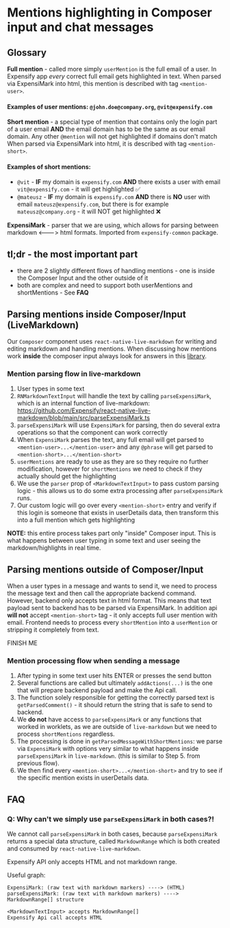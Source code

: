 # Mentions highlighting in Composer input and chat messages

## Glossary
**Full mention** - called more simply `userMention` is the full email of a user. In Expensify app _every_ correct full email gets highlighted in text.
When parsed via ExpensiMark into html, this mention is described with tag `<mention-user>`.  
#### Examples of user mentions: `@john.doe@company.org`, `@vit@expensify.com`

**Short mention** - a special type of mention that contains only the login part of a user email **AND** the email domain has to be the same as our email domain. Any other `@mention` will not get highlighted if domains don't match
When parsed via ExpensiMark into html, it is described with tag `<mention-short>`.  

#### Examples of short mentions:
 - `@vit` - **IF** my domain is `expensify.com` **AND** there exists a user with email `vit@expensify.com` - it will get highlighted ✅
 - `@mateusz` - **IF** my domain is `expensify.com` **AND** there is **NO** user with email `mateusz@expensify.com`, but there is for example `mateusz@company.org` - it will NOT get highlighted ❌

**ExpensiMark** - parser that we are using, which allows for parsing between markdown <---> html formats. Imported from `expensify-common` package.

## tl;dr - the most important part
  - there are 2 slightly different flows of handling mentions - one is inside the Composer Input and the other outside of it
  - both are complex and need to support both userMentions and shortMentions - See **FAQ**

## Parsing mentions inside Composer/Input (LiveMarkdown)
Our `Composer` component uses `react-native-live-markdown` for writing and editing markdown and handling mentions. When discussing how mentions work **inside** the composer input always look for answers in this [library](https://github.com/Expensify/react-native-live-markdown).

### Mention parsing flow in live-markdown
1. User types in some text
2. `RNMarkdownTextInput` will handle the text by calling `parseExpensiMark`, which is an internal function of live-markdown: https://github.com/Expensify/react-native-live-markdown/blob/main/src/parseExpensiMark.ts
3. `parseExpensiMark` will use `ExpensiMark` for parsing, then do several extra operations so that the component can work correctly
4. When `ExpensiMark` parses the text, any full email will get parsed to `<mention-user>...</mention-user>` and any `@phrase` will get parsed to `<mention-short>...</mention-short>`
5. `userMentions` are ready to use as they are so they require no further modification, however for `shortMentions` we need to check if they actually should get the highlighting
5. We use the `parser` prop of `<MarkdownTextInput>` to pass custom parsing logic - this allows us to do some extra processing after `parseExpensiMark` runs.
6. Our custom logic will go over every `<mention-short>` entry and verify if this login is someone that exists in userDetails data, then transform this into a full mention which gets highlighting

**NOTE:** this entire process takes part only "inside" Composer input. This is what happens between user typing in some text and user seeing the markdown/highlights in real time.

## Parsing mentions outside of Composer/Input
When a user types in a message and wants to send it, we need to process the message text and then call the appropriate backend command.
However, backend only accepts text in html format. This means that text payload sent to backend has to be parsed via ExpensiMark. In addition api **will not** accept `<mention-short>` tag - it only accepts full user mention with email. Frontend needs to process every `shortMention` into a `userMention` or stripping it completely from text.

FINISH ME

### Mention processing flow when sending a message
1. After typing in some text user hits ENTER or presses the send button
2. Several functions are called but ultimately `addActions(...)` is the one that will prepare backend payload and make the Api call.
3. The function solely responsible for getting the correctly parsed text is `getParsedComment()` - it should return the string that is safe to send to backend.
4. We **do not** have access to `parseExpensiMark` or any functions that worked in worklets, as we are outside of `live-markdown` but we need to process `shortMentions` regardless.
5. The processing is done in `getParsedMessageWithShortMentions`: we parse via `ExpensiMark` with options very similar to what happens inside `parseExpensiMark` in `live-markdown`. (this is similar to Step 5. from previous flow).
6. We then find every `<mention-short>...</mention-short>` and try to see if the specific mention exists in userDetails data.

## FAQ
### Q: Why can't we simply use `parseExpensiMark` in both cases?!
We cannot call `parseExpensiMark` in both cases, because `parseExpensiMark` returns a special data structure, called `MarkdownRange` which is both created and consumed by `react-native-live-markdown`.

Expensify API only accepts HTML and not markdown range.

Useful graph:
```
ExpensiMark: (raw text with markdown markers) ----> (HTML)
parseExpensiMark: (raw text with markdown markers) ----> MarkdownRange[] structure
```
```
<MarkdownTextInput> accepts MarkdownRange[]
Expensify Api call accepts HTML
```
